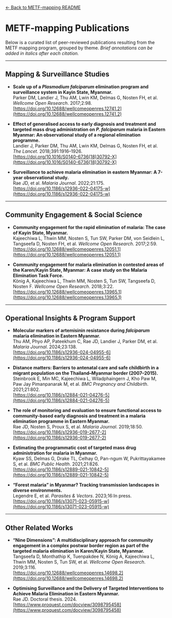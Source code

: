 [← Back to METF-mapping README](https://github.com/DMParker1/METF-mapping#readme)

# METF-mapping Publications

Below is a curated list of peer-reviewed publications resulting from the METF mapping program, grouped by theme. *Brief annotations can be added in italics after each citation.*

---

## Mapping & Surveillance Studies

- **Scale up of a *Plasmodium falciparum* elimination program and surveillance system in Kayin State, Myanmar.**  
  Parker DM, Landier J, Thu AM, Lwin KM, Delmas G, Nosten FH, et al. *Wellcome Open Research*. 2017;2:98.  
  [https://doi.org/10.12688/wellcomeopenres.12741.2](https://doi.org/10.12688/wellcomeopenres.12741.2)

- **Effect of generalised access to early diagnosis and treatment and targeted mass drug administration on *P. falciparum* malaria in Eastern Myanmar: An observational study of a regional elimination programme.**  
  Landier J, Parker DM, Thu AM, Lwin KM, Delmas G, Nosten FH, et al. *The Lancet*. 2018;391:1916–1926.  
  [https://doi.org/10.1016/S0140-6736(18)30792-X](https://doi.org/10.1016/S0140-6736(18)30792-X)

- **Surveillance to achieve malaria elimination in eastern Myanmar: A 7-year observational study.**  
  Rae JD, et al. *Malaria Journal*. 2022;21:175.  
  [https://doi.org/10.1186/s12936-022-04175-w](https://doi.org/10.1186/s12936-022-04175-w)

---

## Community Engagement & Social Science

- **Community engagement for the rapid elimination of malaria: The case of Kayin State, Myanmar.**  
  Kajeechiwa L, Thwin MM, Nosten S, Tun SW, Parker DM, von Seidlein L, Tangseefa D, Nosten FH, et al. *Wellcome Open Research*. 2017;2:59.  
  [https://doi.org/10.12688/wellcomeopenres.12051.1](https://doi.org/10.12688/wellcomeopenres.12051.1)

- **Community engagement for malaria elimination in contested areas of the Karen/Kayin State, Myanmar: A case study on the Malaria Elimination Task Force.**  
  König A, Kajeechiwa L, Thwin MM, Nosten S, Tun SW, Tangseefa D, Nosten F. *Wellcome Open Research*. 2018;3:22.  
  [https://doi.org/10.12688/wellcomeopenres.13965.1](https://doi.org/10.12688/wellcomeopenres.13965.1)

---

## Operational Insights & Program Support

- **Molecular markers of artemisinin resistance during *falciparum* malaria elimination in Eastern Myanmar.**  
  Thu AM, Phyo AP, Pateekhum C, Rae JD, Landier J, Parker DM, et al. *Malaria Journal*. 2024;23:138.  
  [https://doi.org/10.1186/s12936-024-04955-6](https://doi.org/10.1186/s12936-024-04955-6)

- **Distance matters: Barriers to antenatal care and safe childbirth in a migrant population on the Thailand–Myanmar border (2007–2015).**  
  Steinbrook E, Min MC, Kajeechiwa L, Wiladphaingern J, Kho Paw M, Paw Jay Pimanpanarak M, et al. *BMC Pregnancy and Childbirth*. 2021;21:802.  
  [https://doi.org/10.1186/s12884-021-04276-5](https://doi.org/10.1186/s12884-021-04276-5)

- **The role of monitoring and evaluation to ensure functional access to community-based early diagnosis and treatment in a malaria elimination programme in Eastern Myanmar.**  
  Rae JD, Nosten S, Proux S, et al. *Malaria Journal*. 2019;18:50.  
  [https://doi.org/10.1186/s12936-019-2677-2](https://doi.org/10.1186/s12936-019-2677-2)

- **Estimating the programmatic cost of targeted mass drug administration for malaria in Myanmar.**  
  Kyaw SS, Delmas G, Drake TL, Celhay O, Pan-ngum W, Pukrittayakamee S, et al. *BMC Public Health*. 2021;21:826.  
  [https://doi.org/10.1186/s12889-021-10842-5](https://doi.org/10.1186/s12889-021-10842-5)

- **“Forest malaria” in Myanmar? Tracking transmission landscapes in diverse environments.**  
  Legendre E, et al. *Parasites & Vectors*. 2023;16:In press.  
  [https://doi.org/10.1186/s13071-023-05915-w](https://doi.org/10.1186/s13071-023-05915-w)

---

## Other Related Works

- **“Nine Dimensions”: A multidisciplinary approach for community engagement in a complex postwar border region as part of the targeted malaria elimination in Karen/Kayin State, Myanmar.**  
  Tangseefa D, Monthathip K, Tuenpakdee N, König A, Kajeechiwa L, Thwin MM, Nosten S, Tun SW, et al. *Wellcome Open Research*. 2019;3:116.  
  [https://doi.org/10.12688/wellcomeopenres.14698.2](https://doi.org/10.12688/wellcomeopenres.14698.2)

- **Optimising Surveillance and the Delivery of Targeted Interventions to Achieve Malaria Elimination in Eastern Myanmar.**  
  Rae JD. Doctoral thesis. 2024.  
  [https://www.proquest.com/docview/3098795458](https://www.proquest.com/docview/3098795458)

